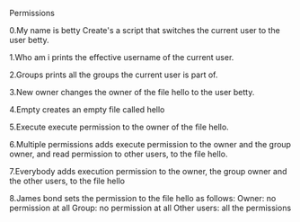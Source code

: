 Permissions

0.My name is betty
Create's a script that switches the current user to the user betty.

1.Who am i
prints the effective username of the current user.

2.Groups
prints all the groups the current user is part of.

3.New owner
changes the owner of the file hello to the user betty.

4.Empty
creates an empty file called hello

5.Execute
execute permission to the owner of the file hello.

6.Multiple permissions
adds execute permission to the owner and the group owner, and read permission to other users, to the file hello.

7.Everybody
 adds execution permission to the owner, the group owner and the other users, to the file hello

8.James bond
sets the permission to the file hello as follows:
Owner: no permission at all
Group: no permission at all
Other users: all the permissions
